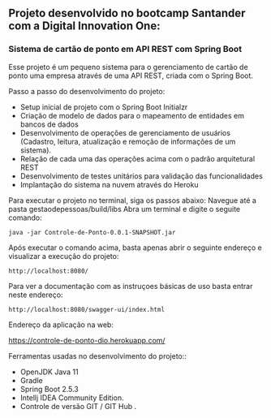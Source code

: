## Projeto desenvolvido no bootcamp Santander com a Digital Innovation One:

### Sistema de cartão de ponto em API REST com Spring Boot

Esse projeto é um pequeno sistema para o  gerenciamento de cartão de ponto uma empresa através de uma API REST, criada  com o Spring Boot.

Passo a passo do desenvolvimento do projeto:

- Setup inicial de projeto com o Spring Boot Initialzr
- Criação de modelo de dados para o mapeamento de entidades em bancos de dados
- Desenvolvimento de operações de gerenciamento de usuários (Cadastro, leitura, atualização e remoção de informações de um sistema).
- Relação de cada uma das operações acima com o padrão arquitetural  REST
- Desenvolvimento de testes unitários para validação das funcionalidades
- Implantação do sistema na nuvem através do Heroku

Para executar o projeto no terminal, siga os passos abaixo:
Navegue até a pasta gestaodepessoas/build/libs
Abra um terminal e digite o seguite comando:

```
java -jar Controle-de-Ponto-0.0.1-SNAPSHOT.jar
```

Após executar o comando acima, basta apenas abrir o seguinte endereço e visualizar a execução do projeto:

```
http://localhost:8080/
```

Para ver a documentação com as instruçoes básicas de uso basta entrar neste endereço:

`http://localhost:8080/swagger-ui/index.html`

Endereço da aplicação na web:

https://controle-de-ponto-dio.herokuapp.com/

Ferramentas usadas no desenvolvimento do projeto::

- OpenJDK Java 11 
- Gradle 
- Spring Boot 2.5.3
- Intellj IDEA Community Edition.
- Controle de versão GIT / GIT Hub .
